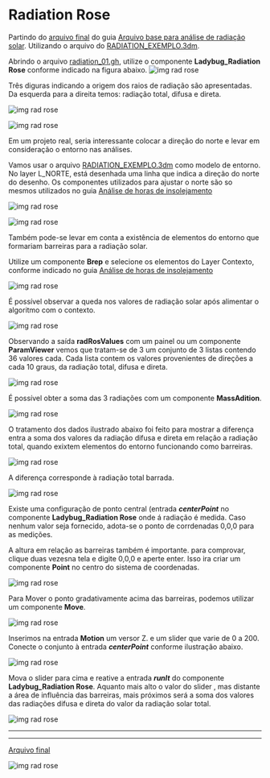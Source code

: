 # Radiation Rose

Partindo do [arquivo final](./radiation_01.gh) do guia [Arquivo base para análise de radiação solar](./radiation.md). Utilizando o arquivo do [RADIATION_EXEMPLO.3dm](./RADIATION_EXEMPLO.3dm).


Abrindo o arquivo [radiation_01.gh](./radiation_01.gh), utilize o componente **Ladybug_Radiation Rose** conforme indicado na figura abaixo.
![img rad rose](./radiation_08.jpg)

Três diguras indicando a origem dos raios de radiação são apresentadas. Da esquerda para a direita temos: radiação total, difusa e direta.

![img rad rose](./radiation_09.jpg)

![img rad rose](./radiation_10.jpg)

Em um projeto real, seria interessante colocar a direção do norte e levar em consideração o entorno nas análises.

Vamos usar o arquivo [RADIATION_EXEMPLO.3dm](./RADIATION_EXEMPLO.3dm) como modelo de entorno. No layer L_NORTE, está desenhada uma linha que indica a direção do norte do desenho. Os componentes utilizados para ajustar o norte são so mesmos utilizados no guia [Análise de horas de insolejamento](../sunpath/Analise_horas_de_sol.md)

![img rad rose](./radiation_11.jpg)

![img rad rose](./radiation_11_b.jpg)

Também pode-se levar em conta a existência de elementos do entorno que formariam barreiras para a radiação solar.

Utilize um componente **Brep** e selecione os elementos do Layer Contexto, conforme indicado no guia [Análise de horas de insolejamento](../sunpath/Analise_horas_de_sol.md)

![img rad rose](./radiation_12.jpg)

É possível observar a queda nos valores de radiação solar após alimentar o algoritmo com o contexto.

![img rad rose](./radiation_13.jpg)

Observando a saída **radRosValues** com um painel ou um componente **ParamViewer** vemos que tratam-se de 3 um conjunto de 3 listas contendo 36 valores cada. Cada lista contem os valores provenientes de direções a cada 10 graus, da radiação total, difusa e direta. 

![img rad rose](./radiation_14.jpg)

É possível obter a soma das 3 radiações com um componente **MassAdition**.

![img rad rose](./radiation_15.jpg)

O tratamento dos dados ilustrado abaixo foi feito para mostrar a diferença entra a soma dos valores da radiação difusa e direta em relação a radiação total, quando exixtem elementos do entorno funcionando como barreiras.

![img rad rose](./radiation_16.jpg)

A diferença corresponde à radiação total barrada.

![img rad rose](./radiation_17.jpg)

Existe uma configuração de ponto central (entrada **_centerPoint_** no componente **Ladybug_Radiation Rose** onde á radiação é medida. Caso nenhum valor seja fornecido, adota-se o ponto de corrdenadas 0,0,0 para as medições.

A altura em relação as barreiras também é importante. para comprovar, clique duas vezesna tela e digite 0,0,0 e aperte enter. Isso ira criar um componente **Point** no centro do sistema de coordenadas.

![img rad rose](./radiation_18.jpg)

Para Mover o ponto gradativamente acima das barreiras, podemos utilizar um componente **Move**.

![img rad rose](./radiation_19.jpg)

Inserimos na entrada **Motion** um versor Z. e um slider que varie de 0 a 200. Conecte o conjunto à entrada **_centerPoint_** conforme ilustração abaixo.

![img rad rose](./radiation_20.jpg)

Mova o slider para cima e reative a entrada **_runIt_** do componente **Ladybug_Radiation Rose**. Aquanto mais alto o valor do slider , mas distante a área de influência das barreiras, mais próximos será a soma dos valores das radiações difusa e direta do valor da radiação solar total.

![img rad rose](./radiation_21.jpg)
_______________________________________
_______________________________________
[Arquivo final](./radiation_03.gh)

![img rad rose](./radiation_03_final.png)

